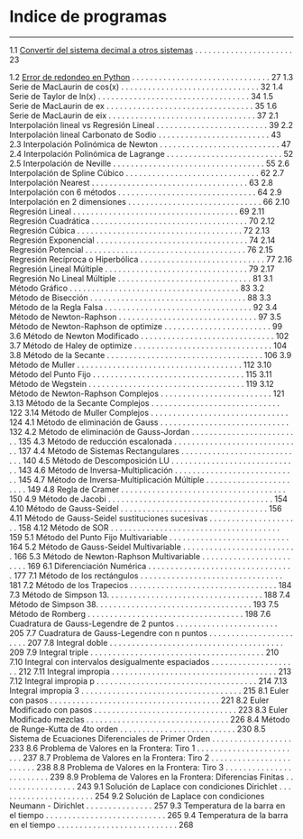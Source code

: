 # Indice de programas
---
1.1 [Convertir del sistema decimal a otros sistemas](https://github.com/jcjimenezb123/MNPython-Libro/blob/main/decimal2otros.py) . . . . . . . . . . . . . . . . . . . . . . 23

1.2 [Error de redondeo en Python]() . . . . . . . . . . . . . . . . . . . . . . . . . . . . . . . 27
1.3 Serie de MacLaurin de cos(x) . . . . . . . . . . . . . . . . . . . . . . . . . . . . . . . 32
1.4 Serie de Taylor de ln(x) . . . . . . . . . . . . . . . . . . . . . . . . . . . . . . . . . . 34
1.5 Serie de MacLaurin de ex . . . . . . . . . . . . . . . . . . . . . . . . . . . . . . . . . 35
1.6 Serie de MacLaurin de eix . . . . . . . . . . . . . . . . . . . . . . . . . . . . . . . . . 37
2.1 Interpolación lineal vs Regresión Lineal . . . . . . . . . . . . . . . . . . . . . . . . . 39
2.2 Interpolación lineal Carbonato de Sodio . . . . . . . . . . . . . . . . . . . . . . . . . 43
2.3 Interpolación Polinómica de Newton . . . . . . . . . . . . . . . . . . . . . . . . . . . 47
2.4 Interpolación Polinómica de Lagrange . . . . . . . . . . . . . . . . . . . . . . . . . . 52
2.5 Interpolación de Neville . . . . . . . . . . . . . . . . . . . . . . . . . . . . . . . . . . 55
2.6 Interpolación de Spline Cúbico . . . . . . . . . . . . . . . . . . . . . . . . . . . . . . 62
2.7 Interpolación Nearest . . . . . . . . . . . . . . . . . . . . . . . . . . . . . . . . . . . 63
2.8 Interpolación con 6 métodos . . . . . . . . . . . . . . . . . . . . . . . . . . . . . . . 64
2.9 Interpolación en 2 dimensiones . . . . . . . . . . . . . . . . . . . . . . . . . . . . . . 66
2.10 Regresión Lineal . . . . . . . . . . . . . . . . . . . . . . . . . . . . . . . . . . . . . 69
2.11 Regresión Cuadrática . . . . . . . . . . . . . . . . . . . . . . . . . . . . . . . . . . . 70
2.12 Regresión Cúbica . . . . . . . . . . . . . . . . . . . . . . . . . . . . . . . . . . . . . 72
2.13 Regresión Exponencial . . . . . . . . . . . . . . . . . . . . . . . . . . . . . . . . . . 74
2.14 Regresión Potencial . . . . . . . . . . . . . . . . . . . . . . . . . . . . . . . . . . . . 76
2.15 Regresión Recíproca o Hiperbólica . . . . . . . . . . . . . . . . . . . . . . . . . . . . 77
2.16 Regresión Lineal Múltiple . . . . . . . . . . . . . . . . . . . . . . . . . . . . . . . . 79
2.17 Regresión No Lineal Múltiple . . . . . . . . . . . . . . . . . . . . . . . . . . . . . . 81
3.1 Método Gráfico . . . . . . . . . . . . . . . . . . . . . . . . . . . . . . . . . . . . . . 83
3.2 Método de Bisección . . . . . . . . . . . . . . . . . . . . . . . . . . . . . . . . . . . 88
3.3 Método de la Regla Falsa . . . . . . . . . . . . . . . . . . . . . . . . . . . . . . . . . 92
3.4 Método de Newton-Raphson . . . . . . . . . . . . . . . . . . . . . . . . . . . . . . . 97
3.5 Método de Newton-Raphson de optimize . . . . . . . . . . . . . . . . . . . . . . . . 99
3.6 Método de Newton Modificado . . . . . . . . . . . . . . . . . . . . . . . . . . . . . . 102
3.7 Método de Haley de optimize . . . . . . . . . . . . . . . . . . . . . . . . . . . . . . . 104
3.8 Método de la Secante . . . . . . . . . . . . . . . . . . . . . . . . . . . . . . . . . . . 106
3.9 Método de Muller . . . . . . . . . . . . . . . . . . . . . . . . . . . . . . . . . . . . . 112
3.10 Método del Punto Fijo . . . . . . . . . . . . . . . . . . . . . . . . . . . . . . . . . . 115
3.11 Método de Wegstein . . . . . . . . . . . . . . . . . . . . . . . . . . . . . . . . . . . 119
3.12 Método de Newton-Raphson Complejos . . . . . . . . . . . . . . . . . . . . . . . . . 121
3.13 Método de la Secante Complejos . . . . . . . . . . . . . . . . . . . . . . . . . . . . . 122
3.14 Método de Muller Complejos . . . . . . . . . . . . . . . . . . . . . . . . . . . . . . . 124
4.1 Método de eliminación de Gauss . . . . . . . . . . . . . . . . . . . . . . . . . . . . . 132
4.2 Método de eliminación de Gauss-Jordan . . . . . . . . . . . . . . . . . . . . . . . . . 135
4.3 Método de reducción escalonada . . . . . . . . . . . . . . . . . . . . . . . . . . . . . 137
4.4 Método de Sistemas Rectangulares . . . . . . . . . . . . . . . . . . . . . . . . . . . . 140
4.5 Método de Descomposición LU . . . . . . . . . . . . . . . . . . . . . . . . . . . . . 143
4.6 Método de Inversa-Multiplicación . . . . . . . . . . . . . . . . . . . . . . . . . . . . 145
4.7 Método de Inversa-Multiplicación Múltiple . . . . . . . . . . . . . . . . . . . . . . . 149
4.8 Regla de Cramer . . . . . . . . . . . . . . . . . . . . . . . . . . . . . . . . . . . . . 150
4.9 Método de Jacobi . . . . . . . . . . . . . . . . . . . . . . . . . . . . . . . . . . . . . 154
4.10 Método de Gauss-Seidel . . . . . . . . . . . . . . . . . . . . . . . . . . . . . . . . . 156
4.11 Método de Gauss-Seidel sustituciones sucesivas . . . . . . . . . . . . . . . . . . . . . 158
4.12 Método de SOR . . . . . . . . . . . . . . . . . . . . . . . . . . . . . . . . . . . . . . 159
5.1 Método del Punto Fijo Multivariable . . . . . . . . . . . . . . . . . . . . . . . . . . . 164
5.2 Método de Gauss-Seidel Multivariable . . . . . . . . . . . . . . . . . . . . . . . . . . 166
5.3 Método de Newton-Raphson Multivariable . . . . . . . . . . . . . . . . . . . . . . . . 169
6.1 Diferenciación Numérica . . . . . . . . . . . . . . . . . . . . . . . . . . . . . . . . . 177
7.1 Método de los rectángulos . . . . . . . . . . . . . . . . . . . . . . . . . . . . . . . . 181
7.2 Método de los Trapecios . . . . . . . . . . . . . . . . . . . . . . . . . . . . . . . . . 184
7.3 Método de Simpson 13. . . . . . . . . . . . . . . . . . . . . . . . . . . . . . . . . . . 188
7.4 Método de Simpson 38. . . . . . . . . . . . . . . . . . . . . . . . . . . . . . . . . . . 193
7.5 Método de Romberg . . . . . . . . . . . . . . . . . . . . . . . . . . . . . . . . . . . 198
7.6 Cuadratura de Gauss-Legendre de 2 puntos . . . . . . . . . . . . . . . . . . . . . . . 205
7.7 Cuadratura de Gauss-Legendre con n puntos . . . . . . . . . . . . . . . . . . . . . . . 207
7.8 Integral doble . . . . . . . . . . . . . . . . . . . . . . . . . . . . . . . . . . . . . . . 209
7.9 Integral triple . . . . . . . . . . . . . . . . . . . . . . . . . . . . . . . . . . . . . . . 210
7.10 Integral con intervalos desigualmente espaciados . . . . . . . . . . . . . . . . . . . . 212
7.11 Integral impropia . . . . . . . . . . . . . . . . . . . . . . . . . . . . . . . . . . . . . 213
7.12 Integral impropia p . . . . . . . . . . . . . . . . . . . . . . . . . . . . . . . . . . . . 214
7.13 Integral impropia 3 . . . . . . . . . . . . . . . . . . . . . . . . . . . . . . . . . . . . 215
8.1 Euler con pasos . . . . . . . . . . . . . . . . . . . . . . . . . . . . . . . . . . . . . . 221
8.2 Euler Modificado con pasos . . . . . . . . . . . . . . . . . . . . . . . . . . . . . . . . 223
8.3 Euler Modificado mezclas . . . . . . . . . . . . . . . . . . . . . . . . . . . . . . . . 226
8.4 Método de Runge-Kutta de 4to orden . . . . . . . . . . . . . . . . . . . . . . . . . . 230
8.5 Sistema de Ecuaciones Diferenciales de Primer Orden . . . . . . . . . . . . . . . . . . 233
8.6 Problema de Valores en la Frontera: Tiro 1 . . . . . . . . . . . . . . . . . . . . . . . . 237
8.7 Problema de Valores en la Frontera: Tiro 2 . . . . . . . . . . . . . . . . . . . . . . . . 238
8.8 Problema de Valores en la Frontera: Tiro 3 . . . . . . . . . . . . . . . . . . . . . . . . 239
8.9 Problema de Valores en la Frontera: Diferencias Finitas . . . . . . . . . . . . . . . . . 243
9.1 Solución de Laplace con condiciones Dirichlet . . . . . . . . . . . . . . . . . . . . . . 254
9.2 Solución de Laplace con condiciones Neumann - Dirichlet . . . . . . . . . . . . . . . 257
9.3 Temperatura de la barra en el tiempo . . . . . . . . . . . . . . . . . . . . . . . . . . . 265
9.4 Temperatura de la barra en el tiempo . . . . . . . . . . . . . . . . . . . . . . . . . . . 268
